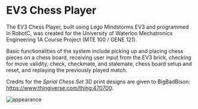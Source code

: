 # EV3 Chess Player

The EV3 Chess Player, built using Lego Mindstorms EV3 and programmed in RobotC, was created for the University of Waterloo Mechatronics Engineering 1A Course Project (MTE 100 / GENE 121).

Basic functionalities of the system include picking up and placing chess pieces on a chess board, receiving user input from the EV3 brick, checking for move validity, check, checkmate, and stalemate, chess board setup and reset, and replaying the previously played match.

Credits for the *Sprial Chess Set* 3D print designs are given to BigBadBison: https://www.thingiverse.com/thing:470700.

![appearance](https://raw.githubusercontent.com/3V144/EV3-Chess-Player/master/EV3_Chess_Player.jpg)
